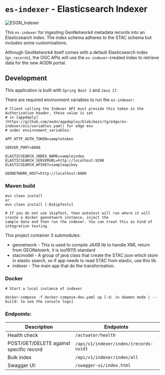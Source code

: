 # `es-indexer` - Elasticsearch Indexer

![ESGN_Indexer](https://github.com/aodn/es-indexer/assets/26201635/99615859-b4a4-48be-a3af-72b7f1fc048f)

This `es-indexer` for ingesting GeoNetwork4 metadata records into an Elasticsearch index. The index schema adheres to the STAC schema but includes some customisations.

Although GeoNetwork4 itself comes with a default Elasticsearch index (`gn_records`), the OGC APIs will use the `es-indexer`-created index to retrieve data for the new AODN portal.

## Development

This application is built with `Spring Boot 3` and `Java 17`.

There are required environment variables to run the `es-indexer`:

```env
# Client calling the Indexer API must provide this token in the Authorization header, these value is set
# in [appdeply](https://github.com/aodn/appdeploy/blob/main/tg/edge/es-indexer/ecs/variables.yaml) for edge env
# under environment_variables:

APP_HTTP_AUTH_TOKEN=sampletoken

SERVER_PORT=8080

ELASTICSEARCH_INDEX_NAME=sampleindex
ELASTICSEARCH_SERVERURL=http://localhost:9200
ELASTICSEARCH_APIKEY=sampleapikey

GEONETWORK_HOST=http://localhost:8080
```

### Maven build

```console
mvn clean install 
or 
mvn clean install [-DskipTests]

# If you do not use skipTest, then autotest will run where it will create a docker geonetwork instance, inject the
sample data and then run the indexer. You can treat this as kind of integration testing.
```

This project container 3 submodules:
* geonetwork - This is used to compile JAXB lib to handle XML return from GEONetowrk, it is iso19115 standard
* stacmodel - A group of java class that create the STAC json which store in elastic search, so if app needs to read STAC from elastic, use this lib 
* indexer - The main app that do the transformation.

### Docker

```console
# Start a local instance of indexer

docker-compose -f docker-compose-dev.yaml up [-d: in daemon mode | --build: to see the console logs]
```

### Endpoints:

| Description                             | Endpoints                              |
|-----------------------------------------|----------------------------------------|
| Health check                            | `/actuator/health`                     | 
| POST/GET/DELETE against specific record | `/api/v1/indexer/index/{records-uuid}` |
| Bulk index                              | `/api/v1/indexer/index/all`            |
| Swagger UI:                             | `/swagger-ui/index.html`               |

